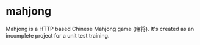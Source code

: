 mahjong
=======

Mahjong is a HTTP based Chinese Mahjong game (麻将). It's created as an incomplete project for a unit test training.